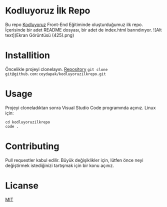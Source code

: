 # Kodluyoruz İlk Repo
Bu repo [Kodluyoruz](https://www.kodluyoruz.org/) Front-End Eğitiminde oluşturduğumuz ilk repo. İçerisinde bir adet README dosyası, bir adet de index.html barındırıyor.
![Alt text](Ekran Görüntüsü (425).png)
# Installition
Öncelikle projeyi clonelayın. [Repository](https://github.com/ceydapak/kodluyoruzilkrepo)
`git clone git@github.com:ceydapak/kodluyoruzilkrepo.git`
# Usage 
Projeyi cloneladıktan sonra Visual Studio Code programında açınız.
Linux için:
```
cd kodluyoruzilkrepo
code .
```
# Contributing
Pull requestler kabul edilir. Büyük değişiklikler için, lütfen önce neyi değiştirmek istediğinizi tartışmak için bir konu açınız.
# Licanse
[MIT](https://choosealicense.com/licenses/mit/)